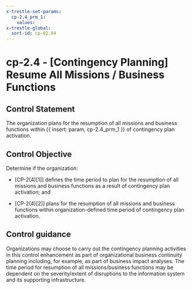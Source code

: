 ```yaml
---
x-trestle-set-params:
  cp-2.4_prm_1:
    values:
x-trestle-global:
  sort-id: cp-02.04
---
```


# cp-2.4 - \[Contingency Planning\] Resume All Missions / Business Functions

## Control Statement

The organization plans for the resumption of all missions and business functions within {{ insert: param, cp-2.4_prm_1 }} of contingency plan activation.

## Control Objective

Determine if the organization:

- \[CP-2(4)[1]\] defines the time period to plan for the resumption of all missions and business functions as a result of contingency plan activation; and

- \[CP-2(4)[2]\] plans for the resumption of all missions and business functions within organization-defined time period of contingency plan activation.

## Control guidance

Organizations may choose to carry out the contingency planning activities in this control enhancement as part of organizational business continuity planning including, for example, as part of business impact analyses. The time period for resumption of all missions/business functions may be dependent on the severity/extent of disruptions to the information system and its supporting infrastructure.
